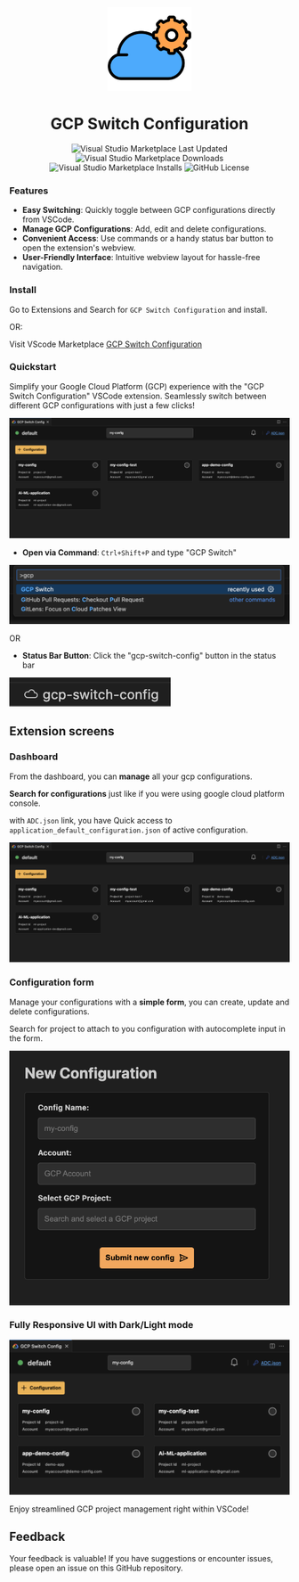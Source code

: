 <div align="center">
    <img src="assets/logo-256.png" alt="gcp form" style="width:150px;" />
</div>

<div align="center">
    <h1>GCP Switch Configuration</h1>
</div>

<div align="center">

![Visual Studio Marketplace Last Updated](https://img.shields.io/visual-studio-marketplace/last-updated/tikou-web.gcp-switch-config?style=for-the-badge)
![Visual Studio Marketplace Downloads](https://img.shields.io/visual-studio-marketplace/d/tikou-web.gcp-switch-config?style=for-the-badge)
![Visual Studio Marketplace Installs](https://img.shields.io/visual-studio-marketplace/i/tikou-web.gcp-switch-config?style=for-the-badge)
![GitHub License](https://img.shields.io/github/license/TikouWeb/gcp-switch-configuration?style=for-the-badge)

</div>

### Features

- **Easy Switching**: Quickly toggle between GCP configurations directly from VSCode.
- **Manage GCP Configurations**: Add, edit and delete configurations.
- **Convenient Access**: Use commands or a handy status bar button to open the extension's webview.
- **User-Friendly Interface**: Intuitive webview layout for hassle-free navigation.

### Install

Go to Extensions and Search for `GCP Switch Configuration` and install.

OR:

Visit VScode Marketplace [GCP Switch Configuration](https://marketplace.visualstudio.com/items?itemName=tikou-web.gcp-switch-config)

### Quickstart

Simplify your Google Cloud Platform (GCP) experience with the "GCP Switch Configuration" VSCode extension. Seamlessly switch between different GCP configurations with just a few clicks!

![image](assets/screenshots/dashboard.png)

- **Open via Command**: `Ctrl+Shift+P` and type "GCP Switch"

![image](assets/screenshots/command.png)

OR

- **Status Bar Button**: Click the "gcp-switch-config" button in the status bar

![image](assets/screenshots/status-bar-button.png)

## Extension screens

### Dashboard

From the dashboard, you can **manage** all your gcp configurations.

**Search for configurations** just like if you were using google cloud platform console.

with `ADC.json` link, you have Quick access to `application_default_configuration.json` of active configuration.

<img src="assets/screenshots/dashboard.png" alt="gcp form" style="width:600px;" />

### Configuration form

Manage your configurations with a **simple form**, you can create, update and delete configurations.

Search for project to attach to you configuration with autocomplete input in the form.

<img src="assets/screenshots/form.png" alt="gcp form" style="width:600px;" />

### Fully Responsive UI with Dark/Light mode

<img src="assets/screenshots/responsive.png" alt="gcp form" style="width:600px;" />

Enjoy streamlined GCP project management right within VSCode!

## Feedback

Your feedback is valuable! If you have suggestions or encounter issues, please open an issue on this GitHub repository.

